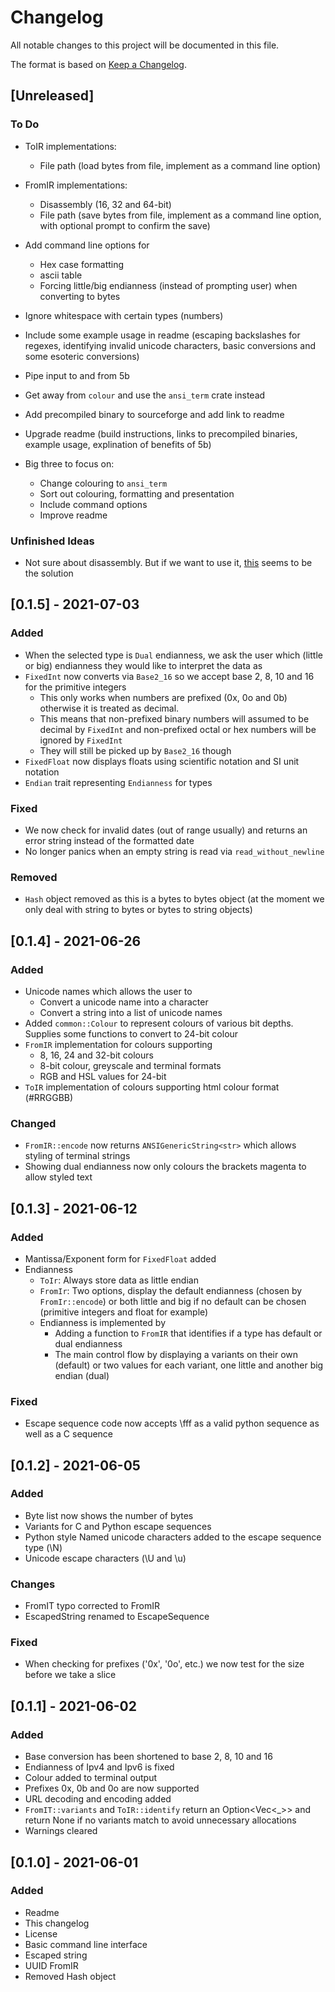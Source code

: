 # Changelog
All notable changes to this project will be documented in this file.

The format is based on [Keep a Changelog](https://keepachangelog.com/en/1.0.0/).

## [Unreleased]
### To Do
- ToIR implementations:
  - File path (load bytes from file, implement as a command line option)  
- FromIR implementations:
  - Disassembly (16, 32 and 64-bit)
  - File path (save bytes from file, implement as a command line option, with optional prompt to confirm the save)
- Add command line options for
  - Hex case formatting
  - ascii table
  - Forcing little/big endianness (instead of prompting user) when converting to bytes
- Ignore whitespace with certain types (numbers)
- Include some example usage in readme (escaping backslashes for regexes, identifying invalid unicode characters, basic conversions and some esoteric conversions)
- Pipe input to and from 5b
- Get away from `colour` and use the `ansi_term` crate instead
- Add precompiled binary to sourceforge and add link to readme
- Upgrade readme (build instructions, links to precompiled binaries, example usage, explination of  benefits of 5b)

- Big three to focus on:
  - Change colouring to `ansi_term`
  - Sort out colouring, formatting and presentation
  - Include command options
  - Improve readme

### Unfinished Ideas
- Not sure about disassembly. But if we want to use it, [this](https://crates.io/crates/iced-x86) seems to be the solution 

## [0.1.5] - 2021-07-03
### Added
- When the selected type is `Dual` endianness, we ask the user which (little or big) endianness they would like to interpret the data as
- `FixedInt` now converts via `Base2_16` so we accept base 2, 8, 10 and 16 for the primitive integers 
  - This only works when numbers are prefixed (0x, 0o and 0b) otherwise it is treated as decimal.
  - This means that non-prefixed binary numbers will assumed to be decimal by `FixedInt` and non-prefixed octal or hex numbers will be ignored by `FixedInt`
  - They will still be picked up by `Base2_16` though
- `FixedFloat` now displays floats using scientific notation and SI unit notation
- `Endian` trait representing `Endianness` for types 

### Fixed
- We now check for invalid dates (out of range usually) and returns an error string instead of the formatted date
- No longer panics when an empty string is read via `read_without_newline`

### Removed
- `Hash` object removed as this is a bytes to bytes object (at the moment we only deal with string to bytes or bytes to string objects)

## [0.1.4] - 2021-06-26
### Added
- Unicode names which allows the user to 
  - Convert a unicode name into a character
  - Convert a string into a list of unicode names
- Added `common::Colour` to represent colours of various bit depths. Supplies some functions to convert to 24-bit colour  
- `FromIR` implementation for colours supporting
  - 8, 16, 24 and 32-bit colours
  - 8-bit colour, greyscale and terminal formats  
  - RGB and HSL values for 24-bit
- `ToIR` implementation of colours supporting html colour format (#RRGGBB)

### Changed
- `FromIR::encode` now returns `ANSIGenericString<str>` which allows styling of terminal strings
- Showing dual endianness now only colours the brackets magenta to allow styled text

## [0.1.3] - 2021-06-12
### Added
- Mantissa/Exponent form for `FixedFloat` added
- Endianness
  - `ToIr`: Always store data as little endian
  - `FromIr`: Two options, display the default endianness (chosen by `FromIr::encode`) or both little and big if no default can be chosen (primitive integers and float for example)
  - Endianness is implemented by
    - Adding a function to `FromIR` that identifies if a type has default or dual endianness
    - The main control flow by displaying a variants on their own (default) or two values for each variant, one little and another big endian (dual)

### Fixed
- Escape sequence code now accepts \fff as a valid python sequence as well as a C sequence

## [0.1.2] - 2021-06-05
### Added
- Byte list now shows the number of bytes 
- Variants for C and Python escape sequences
- Python style Named unicode characters added to the escape sequence type (\N)
- Unicode escape characters (\U and \u)

### Changes
- FromIT typo corrected to FromIR
- EscapedString renamed to EscapeSequence

### Fixed
- When checking for prefixes ('0x', '0o', etc.) we now test for the size before we take a slice

## [0.1.1] - 2021-06-02
### Added
- Base conversion has been shortened to base 2, 8, 10 and 16
- Endianness of Ipv4 and Ipv6 is fixed
- Colour added to terminal output
- Prefixes 0x, 0b and 0o are now supported
- URL decoding and encoding added
- `FromIT::variants` and `ToIR::identify` return an Option<Vec<_>> and return None if no variants match to avoid unnecessary allocations 
- Warnings cleared

## [0.1.0] - 2021-06-01
### Added
- Readme
- This changelog
- License
- Basic command line interface
- Escaped string
- UUID FromIR
- Removed Hash object